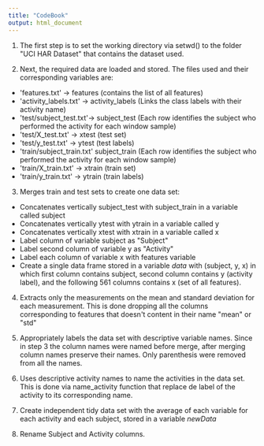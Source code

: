 ```yaml
---
title: "CodeBook"
output: html_document
---
```


1. The first step is to set the working directory via setwd() to the folder "UCI HAR Dataset" that contains the dataset used.

2. Next, the required data are loaded and stored. The files used and their corresponding variables are:

  - 'features.txt' -> features (contains the list of all features) 
  - 'activity\_labels.txt' -> activity\_labels (Links the class labels with their activity name)
  - 'test/subject\_test.txt'-> subject\_test (Each row identifies the subject who performed the activity for each window sample)
  - 'test/X_test.txt' -> xtest (test set)
  - 'test/y_test.txt' -> ytest (test labels)
  - 'train/subject\_train.txt' subject\_train (Each row identifies the subject who performed the activity for each window sample)
  - 'train/X_train.txt' -> xtrain (train set)
  - 'train/y_train.txt' -> ytrain (train labels)
  

3. Merges train and test sets to create one data set:
  * Concatenates vertically subject\_test with subject_train in a variable called subject
  * Concatenates vertically ytest with ytrain in a variable called y
  * Concatenates vertically xtest with xtrain in a variable called x
  * Label column of variable subject as "Subject"
  * Label second column of variable y as "Activity"
  * Label each column of variable x with features variable
  * Create a single data frame stored in a variable _data_ with (subject, y, x) in which first column contains subject, second column contains y (activity label), and the following 561 columns contains x (set of all features).
  
4. Extracts only the measurements on the mean and standard deviation for each measurement. This is done dropping 
all the columns corresponding to features that doesn't content in their name "mean" or "std"

5. Appropriately labels the data set with descriptive variable names. Since in step 3 the column names were named before merge, after merging column names preserve their names. Only parenthesis were removed from all the names.

6. Uses descriptive activity names to name the activities in the data set. This is done via name_activity function that replace de label of the activity to its corresponding name.

7. Create independent tidy data set with the average of each variable for each activity and each subject, stored in a variable _newData_ 

8. Rename Subject and Activity columns.
  

